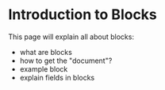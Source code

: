 # Introduction to Blocks

This page will explain all about blocks:

- what are blocks
- how to get the "document"?
- example block
- explain fields in blocks
